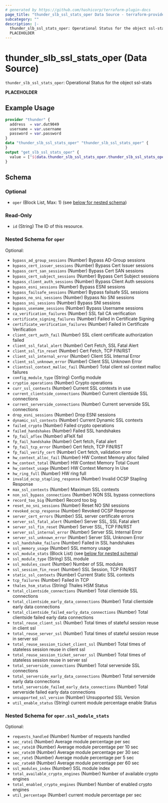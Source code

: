 ```yaml
---
# generated by https://github.com/hashicorp/terraform-plugin-docs
page_title: "thunder_slb_ssl_stats_oper Data Source - terraform-provider-thunder"
subcategory: ""
description: |-
  thunder_slb_ssl_stats_oper: Operational Status for the object ssl-stats
  PLACEHOLDER
---
```


# thunder_slb_ssl_stats_oper (Data Source)

`thunder_slb_ssl_stats_oper`: Operational Status for the object ssl-stats

__PLACEHOLDER__

## Example Usage

```terraform
provider "thunder" {
  address  = var.dut9049
  username = var.username
  password = var.password
}
data "thunder_slb_ssl_stats_oper" "thunder_slb_ssl_stats_oper" {
}
output "get_slb_ssl_stats_oper" {
  value = ["${data.thunder_slb_ssl_stats_oper.thunder_slb_ssl_stats_oper}"]
}
```

<!-- schema generated by tfplugindocs -->
## Schema

### Optional

- `oper` (Block List, Max: 1) (see [below for nested schema](#nestedblock--oper))

### Read-Only

- `id` (String) The ID of this resource.

<a id="nestedblock--oper"></a>
### Nested Schema for `oper`

Optional:

- `bypass_ad_group_sessions` (Number) Bypass AD-Group sessions
- `bypass_cert_issuer_sessions` (Number) Bypass Cert Issuer sessions
- `bypass_cert_san_sessions` (Number) Bypass Cert SAN sessions
- `bypass_cert_subject_sessions` (Number) Bypass Cert Subject sessions
- `bypass_client_auth_sessions` (Number) Bypass Client Auth sessions
- `bypass_esni_sessions` (Number) Bypass ESNI sessions
- `bypass_failsafe_sessions` (Number) Bypass failsafe SSL sessions
- `bypass_no_sni_sessions` (Number) Bypass No SNI sessions
- `bypass_sni_sessions` (Number) Bypass SNI sessions
- `bypass_usename_sessions` (Number) Bypass Username sessions
- `ca_verification_failures` (Number) SSL fail CA verification
- `certificate_signing_failures` (Number) Failed in Certificate Signing
- `certificate_verification_failures` (Number) Failed in Certificate Verification
- `client_cert_auth_fail` (Number) SSL client certificate authorization failed
- `client_ssl_fatal_alert` (Number) Cert Fetch, SSL Fatal Alert
- `client_ssl_fin_reset` (Number) Cert Fetch, TCP FIN/RST
- `client_ssl_internal_error` (Number) Client SSL Internal Error
- `client_ssl_unknown_error` (Number) Client SSL Unknown Error
- `clientssl_context_malloc_fail` (Number) Total client ssl context malloc failures
- `config_module_type` (String) Config module
- `cryptio_operations` (Number) Crypto operations
- `curr_ssl_contexts` (Number) Current SSL contexts in use
- `current_clientside_connections` (Number) Current clientside SSL connections
- `current_serverside_connections` (Number) Current serverside SSL connections
- `drop_esni_sessions` (Number) Drop ESNI sessions
- `dynamic_ssl_contexts` (Number) Current Dynamic SSL contexts
- `failed_crypto` (Number) Failed crypto operations
- `failed_handshakes` (Number) Failed SSL handshakes
- `fp_fail_aflex` (Number) aFleX fail
- `fp_fail_handshake` (Number) Cert fetch, Fatal alert
- `fp_fail_tcp_error` (Number) Cert fetch, TCP FIN/RST
- `fp_fail_verify_cert` (Number) Cert fetch, validation error
- `hw_context_alloc_fail` (Number) HW Context Memory alloc failed
- `hw_context_total` (Number) HW Context Memory Total Count
- `hw_context_usage` (Number) HW Context Memory In Use
- `hw_ring_full` (Number) HW ring full
- `invalid_ocsp_stapling_response` (Number) Invalid OCSP Stapling Response
- `max_ssl_contexts` (Number) Maximum SSL contexts
- `non_ssl_bypass_connections` (Number) NON SSL bypass connections
- `record_too_big` (Number) Record too big
- `reset_no_sni_sessions` (Number) Reset NO SNI sessions
- `revoked_ocsp_response` (Number) Revoked OCSP Response
- `server_cert_errors` (Number) SSL server certificate errors
- `server_ssl_fatal_alert` (Number) Server SSL, SSL Fatal alert
- `server_ssl_fin_reset` (Number) Server SSL, TCP FIN/RST
- `server_ssl_internal_error` (Number) Server SSL Internal Error
- `server_ssl_unknown_error` (Number) Server SSL Unknown Error
- `ssl_handshake_failure` (Number) Failed in SSL handshakes
- `ssl_memory_usage` (Number) SSL memory usage
- `ssl_module_stats` (Block List) (see [below for nested schema](#nestedblock--oper--ssl_module_stats))
- `ssl_module_type` (String) SSL module
- `ssl_modules_count` (Number) Number of SSL modules
- `ssl_session_fin_reset` (Number) SSL Session, TCP FIN/RST
- `static_ssl_contexts` (Number) Current Static SSL contexts
- `tcp_failures` (Number) Failed in TCP
- `thales_hsm_status` (String) Thales HSM Status
- `total_clientside_connections` (Number) Total clientside SSL connections
- `total_clientside_early_data_connections` (Number) Total clientside early data connections
- `total_clientside_failed_early_data_connections` (Number) Total clientside failed early data connections
- `total_reuse_client_ssl` (Number) Total times of stateful session reuse in client ssl
- `total_reuse_server_ssl` (Number) Total times of stateful session reuse in server ssl
- `total_reuse_session_ticket_client_ssl` (Number) Total times of stateless session reuse in client ssl
- `total_reuse_session_ticket_server_ssl` (Number) Total times of stateless session reuse in server ssl
- `total_serverside_connections` (Number) Total serverside SSL connections
- `total_serverside_early_data_connections` (Number) Total serverside early data connections
- `total_serverside_failed_early_data_connections` (Number) Total serverside failed early data connections
- `unsupported_ssl_version` (Number) Unsupported SSL Version
- `util_enable_status` (String) current module percentage enable Status

<a id="nestedblock--oper--ssl_module_stats"></a>
### Nested Schema for `oper.ssl_module_stats`

Optional:

- `requests_handled` (Number) Number of requests handled
- `sec_rate1` (Number) Average module percentage per sec
- `sec_rate10` (Number) Average module percentage per 10 sec
- `sec_rate30` (Number) Average module percentage per 30 sec
- `sec_rate5` (Number) Average module percentage per 5 sec
- `sec_rate60` (Number) Average module percentage per 60 sec
- `ssl_modules_index` (Number) SSL module index
- `total_available_crypto_engines` (Number) Number of available crypto engines
- `total_enabled_crypto_engines` (Number) Number of enabled crypto engines
- `util_percentage` (Number) current module percentage per sec


